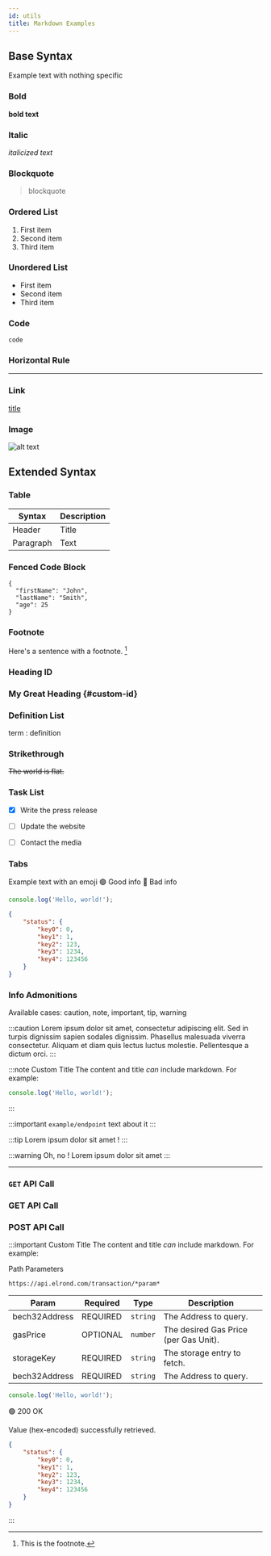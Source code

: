 ```yaml
---
id: utils
title: Markdown Examples
---
```


## Base Syntax

Example text with nothing specific

### Bold

**bold text**

### Italic

*italicized text*

### Blockquote

> blockquote

### Ordered List

1. First item
2. Second item
3. Third item

### Unordered List

- First item
- Second item
- Third item

### Code

`code`

### Horizontal Rule

---

### Link

[title](https://www.elrond.com)

### Image

![alt text](image.jpg)

## Extended Syntax

### Table

| Syntax | Description |
| ----------- | ----------- |
| Header | Title |
| Paragraph | Text |

### Fenced Code Block

```
{
  "firstName": "John",
  "lastName": "Smith",
  "age": 25
}
```

### Footnote

Here's a sentence with a footnote. [^1]

[^1]: This is the footnote.

### Heading ID

### My Great Heading {#custom-id}

### Definition List

term
: definition

### Strikethrough

~~The world is flat.~~

### Task List

- [x] Write the press release
- [ ] Update the website
- [ ] Contact the media


### Tabs

<!--DOCUSAURUS_CODE_TABS-->

<!--First Tab-->

Example text with an emoji 
🟢 Good info
🔴 Bad info

<!--Second Tab-->

```js
console.log('Hello, world!');
```

<!--Third Tab-->

```json
{
    "status": {
        "key0": 0,
        "key1": 1,
        "key2": 123,
        "key3": 1234,
        "key4": 123456
    }
}
```

<!--END_DOCUSAURUS_CODE_TABS-->

### Info Admonitions

Available cases: caution, note, important, tip, warning

:::caution
Lorem ipsum dolor sit amet, consectetur adipiscing elit. Sed in turpis dignissim sapien sodales dignissim. Phasellus malesuada viverra consectetur. Aliquam et diam quis lectus luctus molestie. Pellentesque a dictum orci.
:::

:::note Custom Title
The content and title *can* include markdown.
For example:
```js
console.log('Hello, world!');
```
:::

:::important
`example/endpoint` text about it
:::

:::tip
Lorem ipsum dolor sit amet !
:::

:::warning
Oh, no ! Lorem ipsum dolor sit amet 
:::


-----------------

### `GET` API Call


### <span class="badge badge-primary">GET</span> API Call
### <span class="badge badge-success">POST</span> API Call

:::important Custom Title
The content and title *can* include markdown.
For example:

<!--DOCUSAURUS_CODE_TABS-->

<!--First Tab-->

Path Parameters

`https://api.elrond.com/transaction/*param*`


| Param   | Required | Type | Description |  
| -----------   | ----------- | ----------- |-----------     |   
| bech32Address | <span class="text-danger">REQUIRED</span>    | `string`    | The Address to query.       |              
| gasPrice    | <span class="text-muted">OPTIONAL</span>     | `number`    | The desired Gas Price (per Gas Unit). | 
| storageKey    | <span class="text-danger">REQUIRED</span>    | `string`    | The storage entry to fetch. | 
| bech32Address | <span class="text-danger">REQUIRED</span>    | `string`    | The Address to query.       |  















<!--Second Tab-->

```js
console.log('Hello, world!');
```

<!--Third Tab-->

🟢 200 OK

Value (hex-encoded) successfully retrieved.

```json
{
    "status": {
        "key0": 0,
        "key1": 1,
        "key2": 123,
        "key3": 1234,
        "key4": 123456
    }
}
```

<!--END_DOCUSAURUS_CODE_TABS-->
:::